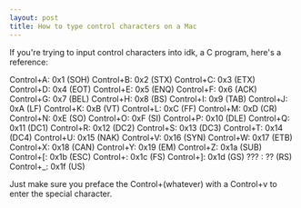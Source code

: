 ```yaml
---
layout: post
title: How to type control characters on a Mac
---
```


If you're trying to input control characters into idk, a C program, here's a reference:

Control+A: 0x1 (SOH)
Control+B: 0x2 (STX)
Control+C: 0x3 (ETX)
Control+D: 0x4 (EOT)
Control+E: 0x5 (ENQ)
Control+F: 0x6 (ACK)
Control+G: 0x7 (BEL)
Control+H: 0x8 (BS)
Control+I: 0x9 (TAB)
Control+J: 0xA (LF)
Control+K: 0xB (VT)
Control+L: 0xC (FF)
Control+M: 0xD (CR)
Control+N: 0xE (SO)
Control+O: 0xF (SI)
Control+P: 0x10 (DLE) 
Control+Q: 0x11 (DC1)
Control+R: 0x12 (DC2)
Control+S: 0x13 (DC3)
Control+T: 0x14 (DC4)
Control+U: 0x15 (NAK)
Control+V: 0x16 (SYN)
Control+W: 0x17 (ETB)
Control+X: 0x18 (CAN)
Control+Y: 0x19 (EM)
Control+Z: 0x1a (SUB)
Control+[: 0x1b (ESC)
Control+\: 0x1c (FS)
Control+]: 0x1d (GS)
??? 		 : ?? 	(RS)
Control+\_: 0x1f (US)

Just make sure you preface the Control+(whatever) with a Control+v to enter the special character.


